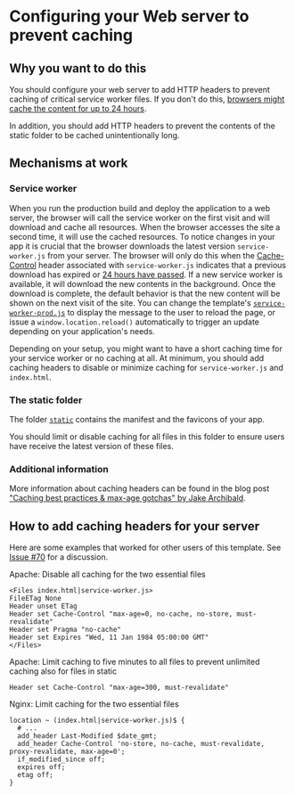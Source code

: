 # Configuring your Web server to prevent caching

## Why you want to do this

You should configure your web server to add HTTP headers to prevent caching of critical service worker files.
If you don't do this, [browsers might cache the content for up to 24 hours](https://stackoverflow.com/questions/38843970/service-worker-javascript-update-frequency-every-24-hours/38854905#38854905).

In addition, you should add HTTP headers to prevent the contents of the static folder to be cached unintentionally long.

## Mechanisms at work

### Service worker

When you run the production build and deploy the application to a web server, the browser will call the service worker on the first visit and will download and cache all resources. 
When the browser accesses the site a second time, it will use the cached resources.
To notice changes in your app it is crucial that the browser downloads the latest version `service-worker.js` from your server.
The browser will only do this when the [Cache-Control](https://developers.google.com/web/fundamentals/performance/optimizing-content-efficiency/http-caching) header associated with `service-worker.js` indicates that a previous download has expired or [24 hours have passed](https://stackoverflow.com/questions/38843970/service-worker-javascript-update-frequency-every-24-hours/38854905#38854905).
If a new service worker is available, it will download the new contents in the background.
Once the download is complete, the default behavior is that the new content will be shown on the next visit of the site. 
You can change the template's [`service-worker-prod.js`](../template/build/service-worker-prod.js) to display the message to the user to reload the page, or issue a `window.location.reload()` automatically to trigger an update depending on your application's needs.

Depending on your setup, you might want to have a short caching time for your service worker or no caching at all.
At minimum, you should add caching headers to disable or minimize caching for `service-worker.js` and `index.html`.

### The static folder

The folder [`static`](../template/static) contains the manifest and the favicons of your app.

You should limit or disable caching for all files in this folder to ensure users have receive the latest version of these files.

### Additional information

More information about caching headers can be found in the blog post ["Caching best practices & max-age gotchas" by Jake Archibald](https://jakearchibald.com/2016/caching-best-practices/). 

## How to add caching headers for your server

Here are some examples that worked for other users of this template.
See [Issue #70](https://github.com/vuejs-templates/pwa/issues/70) for a discussion.

Apache: Disable all caching for the two essential files

    <Files index.html|service-worker.js>
    FileETag None
    Header unset ETag
    Header set Cache-Control "max-age=0, no-cache, no-store, must-revalidate"
    Header set Pragma "no-cache"
    Header set Expires "Wed, 11 Jan 1984 05:00:00 GMT"
    </Files>
    
Apache: Limit caching to five minutes to all files to prevent unlimited caching also for files in static

    Header set Cache-Control "max-age=300, must-revalidate"
    
Nginx: Limit caching for the two essential files

    location ~ (index.html|service-worker.js)$ {
      # ...
      add_header Last-Modified $date_gmt;
      add_header Cache-Control 'no-store, no-cache, must-revalidate, proxy-revalidate, max-age=0';
      if_modified_since off;
      expires off;
      etag off;
    }